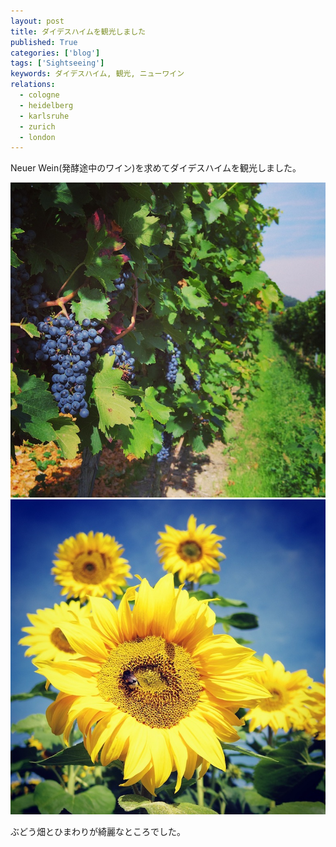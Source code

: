 ```yaml
---
layout: post
title: ダイデスハイムを観光しました
published: True
categories: ['blog']
tags: ['Sightseeing']
keywords: ダイデスハイム, 観光, ニューワイン
relations:
  - cologne
  - heidelberg
  - karlsruhe
  - zurich
  - london
---
```


Neuer Wein(発酵途中のワイン)を求めてダイデスハイムを観光しました。

<img src="/assets/img/blog_2013-10-03%2018.35.03-1.jpg" class="image-on-frame-medium image-fade">

<img src="/assets/img/blog_2013-10-03%2018.46.43.jpg" class="image-on-frame-medium image-fade">

ぶどう畑とひまわりが綺麗なところでした。

